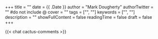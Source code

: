 +++
title = ""
date = {{ .Date }}
author = "Mark Dougherty"
authorTwitter = "" #do not include @
cover = ""
tags = ["", ""]
keywords = ["", ""]
description = ""
showFullContent = false
readingTime = false
draft = false
+++


{{< chat cactus-comments >}}
